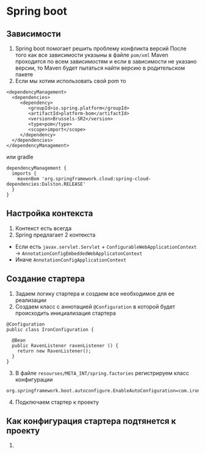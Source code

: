 # Spring boot

## Зависимости
1. Spring boot помогает решить проблему конфликта версий
После того как все зависимости указыны в файле `pom/xml` Maven проходится по всем зависимостям и если в зависимости не указано версии, то Maven будет пытаться найти версию в родительском пакете
2. Если мы хотим использовать свой pom то
```
<dependencyManagement>
  <dependencies>
     <dependency>
        <groupId>io.spring.platform</groupId>
        <artifactId>platform-bom</artifactId>
        <version>Brussels-SR2</version>
        <type>pom</type>
        <scope>import</scope>
     </dependency>
  </dependencies>
</dependencyManagement>
```

или gradle 
```
dependencyManagement {
  imports {
    mavenBom 'org.springframework.cloud:spring-cloud-dependencies:Dalston.RELEASE'
  }
}
```

## Настройка контекста
1. Контекст есть всегда
2. Spring предлагает 2 контекста
- Если есть `javax.servlet.Servlet` + `ConfigurableWebApplicationContext` -> `AnnotationConfigEmbeddedWebApplicatonContext`
- Иначе `AnnotationConfigApplicationContext`

## Создание стартера
1. Задаем логику стартера и создаем все необходимое для ее реализации
2. Создаем класс с аннотацией `@Configuration` в которой будет происходить инициализация стартера
```
@Configuration
public class IronConfiguration {

  @Bean
  public RavenListener ravenListener () {
    return new RavenListener();
  }
}
```
3. В файле `resourses/META_INT/spring.factories` регистрируем класс конфигурации
```
org.springframework.boot.autoconfigure.EnableAutoConfiguration=com.ironbank.IronConfiguration
```
4. Подключаем стартер к проекту

## Как конфигурация стартера подтянется к проекту
1. 